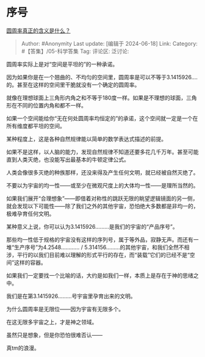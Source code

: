 # 序号
[圆周率真正的含义是什么？](https://www.zhihu.com/question/20966321/answer/3533771122)

> Author: #Anonymity
> Last update: [编辑于 2024-06-18]
> Link:
> Category: #【答集】/05-科学答集 
> Tag: 
> 评论区:
> 泛讨论:

圆周率实际上是对“空间是平坦的”的一种承诺。

因为如果你是在一个翘曲的、不均匀的空间里，圆周率是可以不等于3.1415926….的。甚至在这样的空间里干脆就没有一个确定的圆周率。

就像在理想球面上三角形内角之和不等于180度一样。如果是不理想的球面，三角形在不同的位置内角和都不一样。

如果一个空间能给你“无在何处圆周率均恒定的”的承诺，这个空间就一定是一个在所有维度都平坦的空间。

某种程度上，这是各种自然规律能以简单的数学表达式描述的前提。

如果不是这样，以人脑的能力，发现自然规律不知道还要多花几千万年。甚至可能直到人类灭绝，也没能写出最基本的牛顿定律公式。

人类会像很多灭绝的种族那样，还没来得及产生任何文明，就已经被自然灭绝了。

不要以为宇宙的均一性——或至少在微观尺度上的大体均一性——是理所当然的。

如果我们展开“合理想象”——即借着对称性的跳跃无限的眺望逻辑镜面的另一侧，就会发现以下可能性——除了我们之外的其他宇宙，恐怕绝大多数都是非均一的，极难孕育任何文明。

某种意义上说，你可以认为3.1415926………是我们的宇宙的“产品序号”。

那些均一性低于规格的宇宙没有这样的序列号，属于等外品，寂静无声。而还有一堆“生产序号”为4.2548………… / 5.314156………的其他宇宙，和我们全然不相涉，平行的以我们目前难以理解的形式平行的存在，而“装载”它们的已经不是“空间”这样的容器。

如果我们一定要找一个比喻的话，大约是如我们一样，本质上是存在于神的思绪之中。

我们是在第3.1415926………号宇宙里孕育出来的文明。

为什么圆周率是无限位——因为宇宙有无限多个。

在这无限多宇宙之上，才是神之领域。

虽然只是想象，但是你恐怕很难否认——

真tm的浪漫。